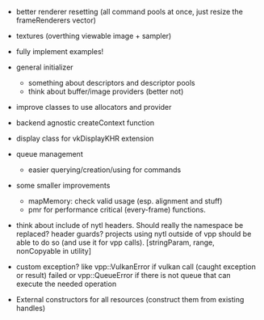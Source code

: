 - better renderer resetting (all command pools at once, just resize the frameRenderers vector)
- textures (overthing viewable image + sampler)
- fully implement examples!
- general initializer
	- something about descriptors and descriptor pools
	- think about buffer/image providers (better not)
- improve classes to use allocators and provider
- backend agnostic createContext function
- display class for vkDisplayKHR extension
- queue management
	- easier querying/creation/using for commands
- some smaller improvements
	- mapMemory: check valid usage (esp. alignment and stuff)
	- pmr for performance critical (every-frame) functions.

- think about include of nytl headers. Should really the namespace be replaced? header guards?
	projects using nytl outside of vpp should be able to do so (and use it for vpp calls).
	[stringParam, range, nonCopyable in utility]

- custom exception? like vpp::VulkanError if vulkan call (caught exception or result) failed or
	vpp::QueueError if there is not queue that can execute the needed operation

- External constructors for all resources (construct them from existing handles)

